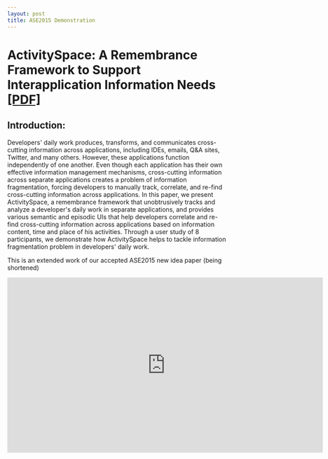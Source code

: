 ```yaml
---
layout: post
title: ASE2015 Demonstration 
---
```


# ActivitySpace: A Remembrance Framework to Support Interapplication Information Needs <a href="{{ site.baseurl }}/assets/ASE2015Demo">[PDF]</a>

## Introduction:
Developers' daily work produces, transforms, and communicates cross-cutting information across applications, including IDEs, emails, Q\&A sites, Twitter, and many others. However, these applications function independently of one another. Even though each application has their own effective information management mechanisms, cross-cutting information across separate applications creates a problem of information fragmentation, forcing developers to manually track, correlate, and re-find cross-cutting information across applications. In this paper, we present ActivitySpace, a remembrance framework that unobtrusively tracks and analyze a developer's daily work in separate applications, and provides various semantic and episodic UIs that help developers correlate and re-find cross-cutting information across applications based on information content, time and place of his activities.
Through a user study of 8 participants, we demonstrate how ActivitySpace helps to tackle information fragmentation problem in developers' daily work.

This is an extended work of our accepted ASE2015 new idea paper (being shortened)

<iframe width="720" height="400" src="https://www.youtube.com/watch?v=L6LEKihJp_s" frameborder="0" allowfullscreen></iframe>

